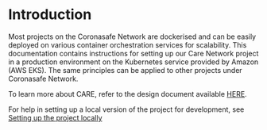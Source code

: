 # Introduction

Most projects on the Coronasafe Network are dockerised and can be easily deployed on various container orchestration services for scalability. This documentation contains instructions for setting up our Care Network project in a production environment on the Kubernetes service provided by Amazon \(AWS EKS\). The same principles can be applied to other projects under Coronasafe Network.

To learn more about CARE, refer to the design document available [HERE](https://docs.google.com/document/d/1y4D9FnR4RcYi4NC696c-2oc3s1_T6Jei-tPTEaxlrd4/edit?usp=sharing). 

For help in setting up a local version of the project for development, see [Setting up the project locally](local.md)

